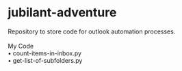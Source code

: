 # jubilant-adventure
Repository to store code for outlook automation processes.          <br/>
                                                                    <br/>
My Code                                                             <br/>
•  count-items-in-inbox.py                                                     
•  get-list-of-subfolders.py                                        
